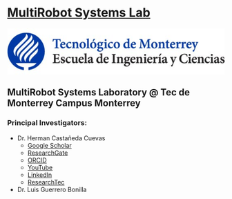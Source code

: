 # [MultiRobot Systems Lab](https://tecscience.tec.mx/es/tecnologia/laboratorio-robotica-mexico/)

<img src="https://github.com/mrsl-itesm/.github/blob/5966b32e1bf540a8b667a473c68aaf965acbbe93/TEClogo.jpeg" align="center">

## MultiRobot Systems Laboratory @ Tec de Monterrey Campus Monterrey

### Principal Investigators:

- Dr. Herman Castañeda Cuevas
  - [Google Scholar](https://scholar.google.com/citations?user=aAbtWIkAAAAJ&hl=es)
  - [ResearchGate](https://www.researchgate.net/profile/Herman-Castaneda-2)
  - [ORCID](https://orcid.org/0000-0002-2432-7740)
  - [YouTube](https://youtube.com/@mrsl-hcc?si=aqREmSmNSM_fBPs_)
  - [LinkedIn](https://www.linkedin.com/in/herman-casta%C3%B1eda-33a6a571?utm_source=share&utm_campaign=share_via&utm_content=profile&utm_medium=android_app)
  - [ResearchTec](https://research.tec.mx/vivo-tec/display/PID_292306)
- Dr. Luis Guerrero Bonilla

